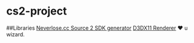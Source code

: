 # cs2-project

##Libraries
[Neverlose.cc Source 2 SDK generator](https://github.com/neverlosecc/source2gen)
[D3DX11 Renderer](https://github.com/ooodummy/renderer) ♥️ u wizard.
